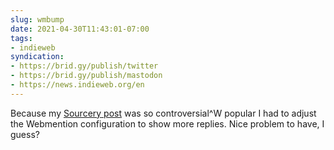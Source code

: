 ```yaml
---
slug: wmbump
date: 2021-04-30T11:43:01-07:00
tags:
- indieweb
syndication:
- https://brid.gy/publish/twitter
- https://brid.gy/publish/mastodon
- https://news.indieweb.org/en
---
```


Because my [Sourcery post](https://matienzo.org/2021/on-sourcery-or-the-enclosure-of-remote-access/) was so controversial^W popular I had to adjust the Webmention configuration to show more replies. Nice problem to have, I guess?
